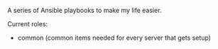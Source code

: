 A series of Ansible playbooks to make my life easier.

Current roles:

- common (common items needed for every server that gets setup)
